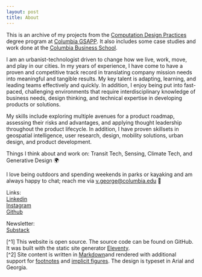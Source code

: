 ```yaml
---
layout: post
title: About
---
```

This is an archive of my  projects from the [Computation Design Practices](https://www.arch.columbia.edu/programs/15-m-s-computational-design-practices) degree program at [Columbia GSAPP](https://www.arch.columbia.edu/). It also includes some case studies and work done at the [Columbia Business School](https://home.gsb.columbia.edu/).

I am an urbanist-technologist driven to change how we live, work, move, and play in our cities. In my years of experience, I have come to have a proven and competitive track record in translating company mission needs into meaningful and tangible results. My key talent is adapting, learning, and leading teams effectively and quickly. In addition, I enjoy being put into fast-paced, challenging environments that require interdisciplinary knowledge of business needs, design thinking, and technical expertise in developing products or solutions. 

My skills include exploring multiple avenues for a product roadmap, assessing their risks and advantages, and applying thought leadership throughout the product lifecycle. In addition, I have proven skillsets in geospatial intelligence, user research, design, mobility solutions, urban design, and product development.

Things I think about and work on: Transit Tech, Sensing, Climate Tech, and Generative Design 🌍

I love being outdoors and spending weekends in parks or kayaking and am always happy to chat; reach me via v.george@columbia.edu 📧

Links:<br/>
[Linkedin](https://www.linkedin.com/in/george-verghese-kochukudy/)<br/>
[Instagram](george_kochukudy)<br/>
[Github](www.github.com/gv2325)<br/>

Newsletter:<br/>
[Substack](https://urbantechbrew.substack.com/)<br/>


[^1] This website is open source. The source code can be found on GitHub. It was built with the static site generator [Eleventy](https://www.11ty.dev/docs/). <br/>
[^2] Site content is written in [Markdown](https://www.markdownguide.org/)and rendered with additional support for [footnotes](https://github.com/markdown-it/markdown-it-footnote) and [implicit figures](https://github.com/arve0/markdown-it-implicit-figures). The design is typeset in Arial and Georgia.